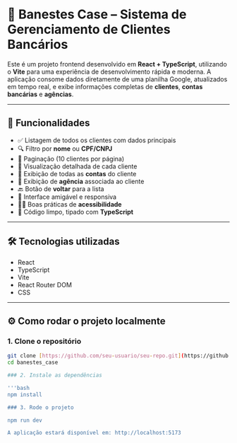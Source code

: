 # 💼 Banestes Case – Sistema de Gerenciamento de Clientes Bancários

Este é um projeto frontend desenvolvido em **React + TypeScript**, utilizando o **Vite** para uma experiência de desenvolvimento rápida e moderna. A aplicação consome dados diretamente de uma planilha Google, atualizados em tempo real, e exibe informações completas de **clientes**, **contas bancárias** e **agências**.

---

## 🔧 Funcionalidades

- ✅ Listagem de todos os clientes com dados principais
- 🔍 Filtro por **nome** ou **CPF/CNPJ**
- 📄 Paginação (10 clientes por página)
- 👤 Visualização detalhada de cada cliente
- 🏦 Exibição de todas as **contas** do cliente
- 🏢 Exibição de **agência** associada ao cliente
- 🔙 Botão de **voltar** para a lista
- 🎨 Interface amigável e responsiva
- 🧑‍🦯 Boas práticas de **acessibilidade**
- 🚀 Código limpo, tipado com **TypeScript**

---

## 🛠️ Tecnologias utilizadas

- React
- TypeScript
- Vite
- React Router DOM
- CSS

---

## ⚙️ Como rodar o projeto localmente

### 1. Clone o repositório

```bash
git clone [https://github.com/seu-usuario/seu-repo.git](https://github.com/larissabrangel/banestes_case)
cd banestes_case

### 2. Instale as dependências

'''bash
npm install

### 3. Rode o projeto

npm run dev

A aplicação estará disponível em: http://localhost:5173
